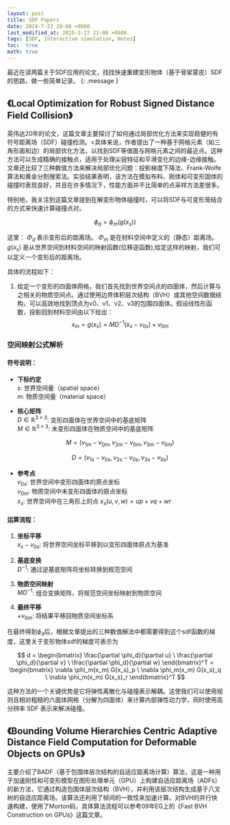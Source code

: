 ```yaml
---
layout: post
title: SDF Papers
date: 2024-7-23 20:08 +0800
last_modified_at: 2025-2-27 21:08 +0800
tags: [SDF, Interactive simulation, Notes]
toc:  true
math: true
---
```

<script>
MathJax = {
  tex: {
    inlineMath: [['$', '$'], ['\\(', '\\)']]
  }
};
</script>

最近在读两篇关于SDF应用的论文，找找快速重建变形物体（基于骨架蒙皮）SDF的思路，做一些简单记录。
{: .message }

## 《Local Optimization for Robust Signed Distance Field Collision》
英伟达20年的论文，这篇文章主要探讨了如何通过局部优化方法来实现稳健的有符号距离场（SDF）碰撞检测。<具体来说，作者提出了一种基于网格元素（如三角形面和边）的局部优化方法，以找到SDF等值面与网格元素之间的最近点。这种方法可以生成精确的接触点，适用于处理尖锐特征和平滑变化的边缘-边缘接触。文章还比较了三种数值方法来解决局部优化问题：投影梯度下降法、Frank-Wolfe算法和黄金分割搜索法。实验结果表明，该方法在模拟布料、刚体和可变形固体的碰撞时表现良好，并且在许多情况下，性能方面并不比简单的点采样方法差很多。

特别地，我关注到这篇文章提到在解变形物体碰撞时，可以将SDF与可变形笼结合的方式来快速计算碰撞点对。

$$\phi_d = \phi_m(g(x_s))$$ 

这里：
$\Phi_d$ 表示变形后的距离场。
$\Phi_m$ 是在材料空间中定义的（静态）距离场。
$g(x_s)$ 是从世界空间到材料空间的映射函数(位移逆函数),给定这样的映射，我们可以定义一个变形后的距离场。

具体的流程如下：
1. 给定一个变形的四面体网格，我们首先找到世界空间点的四面体，然后计算与之相关的物质空间点。通过使用边界体积层次结构（BVH）或其他空间数据结构，可以高效地找到顶点为v0、v1、v2、v3的包围四面体。假设线性形函数，投影回到材料空间由以下给出：
$$
x_m = g(x_s) = M D^{-1} (x_s - v_{0s}) + v_{0m} 
$$ 

### 空间映射公式解析

#### 符号说明：
- **下标约定**  
  $s$: 世界空间量（spatial space）  
  $m$: 物质空间量（material space）

- **核心矩阵**  
  $D \in \mathbb{R}^{3×3}$: 变形四面体在世界空间中的基底矩阵  
  $M \in \mathbb{R}^{3×3}$: 未变形四面体在物质空间中的基底矩阵

  $$
  M = (v_{1m} - v_{0m}, v_{2m} - v_{0m}, v_{3m} - v_{0m})
  $$

  $$
  D = (v_{1s} - v_{0s}, v_{2s} - v_{0s}, v_{3s} - v_{0s})
  $$

- **参考点**  
  $v_{0s}$: 世界空间中变形四面体的原点坐标  
  $v_{0m}$: 物质空间中未变形四面体的原点坐标  
  $x_{s}$: 世界空间中在三角形上的点 $x_s(u,v,w)=up+vq+wr$

#### 运算流程：
1. **坐标平移**  
   $x_s - v_{0s}$: 将世界空间坐标平移到以变形四面体原点为基准

2. **基底变换**  
   $D^{-1}$: 通过逆基底矩阵将坐标转换到规范空间

3. **物质空间映射**  
   $M D^{-1}$: 组合变换矩阵，将规范空间坐标映射到物质空间

4. **最终平移**  
   $+ v_{0m}$: 将结果平移回物质空间坐标系

在最终得到$\phi_d$后，根据文章提出的三种数值解法中都需要得到这个sdf函数的梯度，这里关于变形物体sdf的梯度可表示为

$$
 d = \begin{bmatrix} \frac{\partial \phi_d}{\partial u} \ \frac{\partial \phi_d}{\partial v} \ \frac{\partial \phi_d}{\partial w} \end{bmatrix}^T = \begin{bmatrix} \nabla \phi_m(x_m) G(x_s)_p \ \nabla \phi_m(x_m) G(x_s)_q \ \nabla \phi_m(x_m) G(x_s)_r \end{bmatrix}^T 
$$

这种方法的一个关键优势是它将弹性离散化与碰撞表示解耦。这使我们可以使用规则且相对粗糙的六面体网格（分解为四面体）来计算内部弹性动力学，同时使用高分辨率 SDF 表示来解决碰撞。

## 《Bounding Volume Hierarchies Centric Adaptive Distance Field Computation for Deformable Objects on GPUs》
主要介绍了BADF（基于包围体层次结构的自适应距离场计算）算法，这是一种用于加速刚性和可变形模型在图形处理单元（GPU）上构建自适应距离场（ADFs）的新方法，它通过构造包围体层次结构（BVH），并利用该层次结构生成基于八叉树的自适应距离场。该算法还利用了帧间的一致性来加速计算。对BVH的并行快速构建，使用了Morton码，具体算法流程可以参考09年EG上的《Fast BVH Construction on GPUs》这篇文章。


